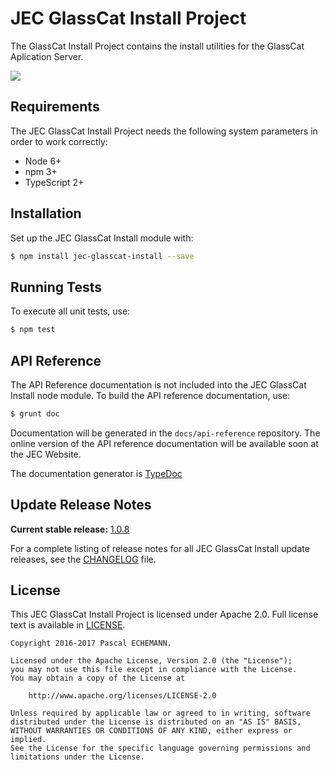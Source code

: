 # JEC GlassCat Install Project

The GlassCat Install Project contains the install utilities for the GlassCat Aplication Server.

[![][jec-logo]][jec-url]

## Requirements

The JEC GlassCat Install Project needs the following system parameters in order to work correctly:

- Node 6+
- npm 3+
- TypeScript 2+

## Installation

Set up the JEC GlassCat Install module with:

```bash
$ npm install jec-glasscat-install --save
```

## Running Tests

To execute all unit tests, use:

```bash
$ npm test
```

## API Reference

The API Reference documentation is not included into the JEC GlassCat Install node module. To build the API reference documentation, use:

```bash
$ grunt doc
```

Documentation will be generated in the `docs/api-reference` repository.
The online version of the  API reference documentation will be available soon at the JEC Website.

The documentation generator is [TypeDoc](http://typedoc.org/)

## Update Release Notes

**Current stable release:** [1.0.8](CHANGELOG.md#jec-glasscat-install-1.0.8)
 
For a complete listing of release notes for all JEC GlassCat Install update releases, see the [CHANGELOG](CHANGELOG.md) file. 

## License
This JEC GlassCat Install Project is licensed under Apache 2.0. Full license text is available in [LICENSE](LICENSE).

```
Copyright 2016-2017 Pascal ECHEMANN.

Licensed under the Apache License, Version 2.0 (the "License");
you may not use this file except in compliance with the License.
You may obtain a copy of the License at

    http://www.apache.org/licenses/LICENSE-2.0

Unless required by applicable law or agreed to in writing, software
distributed under the License is distributed on an "AS IS" BASIS,
WITHOUT WARRANTIES OR CONDITIONS OF ANY KIND, either express or implied.
See the License for the specific language governing permissions and
limitations under the License.
```

[jec-url]: https://github.com/pechemann/JEC
[jec-logo]: https://raw.githubusercontent.com/pechemann/JEC/master/assets/jec-logos/jec-logo.png